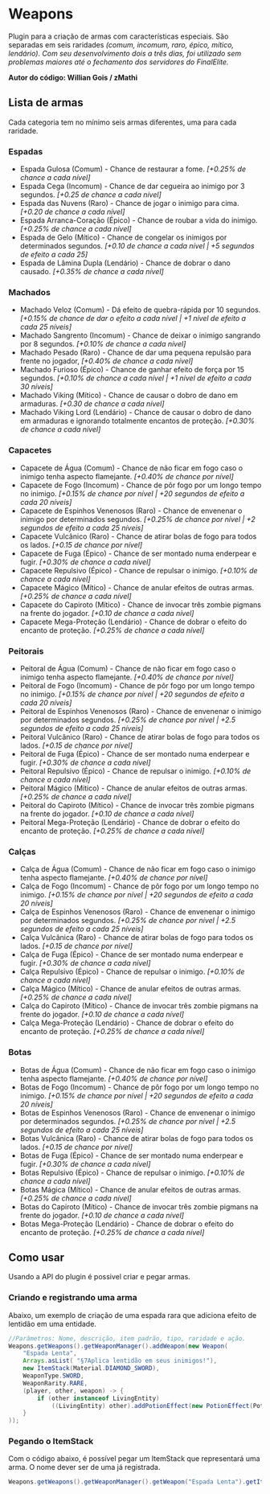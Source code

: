 # Weapons

Plugin para a criação de armas com características especiais. São separadas em seis raridades *(comum, incomum, raro, épico, mítico, lendário)*.
*Com seu desenvolvimento dois a três dias, foi utilizado sem problemas maiores até o fechamento dos servidores do FinalElite.*

**Autor do código: Willian Gois / zMathi**

## Lista de armas
Cada categoria tem no mínimo seis armas diferentes, uma para cada raridade.

### Espadas
- Espada Gulosa (Comum) - Chance de restaurar a fome. *[+0.25% de chance a cada nível]*
- Espada Cega (Incomum) - Chance de dar cegueira ao inimigo por 3 segundos. *[+0.25 de chance a cada nível]*
- Espada das Nuvens (Raro) - Chance de jogar o inimigo para cima. *[+0.20 de chance a cada nível]*
- Espada Arranca-Coração (Épico) - Chance de roubar a vida do inimigo. *[+0.25% de chance a cada nível]*
- Espada de Gelo (Mítico) - Chance de congelar os inimigos por determinados segundos. *[+0.10 de chance a cada nível | +5 segundos de efeito a cada 25]*
- Espada de Lâmina Dupla (Lendário) - Chance de dobrar o dano causado. *[+0.35% de chance a cada nível]*

### Machados
- Machado Veloz (Comum) - Dá efeito de quebra-rápida por 10 segundos. *[+0.15% de chance de dar o efeito a cada nível | +1 nível de efeito a cada 25 níveis]*
- Machado Sangrento (Incomum) - Chance de deixar o inimigo sangrando por 8 segundos. *[+0.10% de chance a cada nível]*
- Machado Pesado (Raro) - Chance de dar uma pequena repulsão para frente no jogador, *[+0.40% de chance a cada nível]*
- Machado Furioso (Épico) - Chance de ganhar efeito de força por 15 segundos. *[+0.10% de chance a cada nível | +1 nível de efeito a cada 30 níveis]*
- Machado Viking (Mítico) - Chance de causar o dobro de dano em armaduras. *[+0.30 de chance a cada nível]*
- Machado Viking Lord (Lendário) - Chance de causar o dobro de dano em armaduras e ignorando totalmente encantos de proteção. *[+0.30% de chance a cada nível]*

### Capacetes
- Capacete de Água (Comum) - Chance de não ficar em fogo caso o inimigo tenha aspecto flamejante. *[+0.40% de chance por nível]*
- Capacete de Fogo (Incomum) - Chance de pôr fogo por um longo tempo no inimigo. *[+0.15% de chance por nível | +20 segundos de efeito a cada 20 níveis]*
- Capacete de Espinhos Venenosos (Raro) - Chance de envenenar o inimigo por determinados segundos. *[+0.25% de chance por nível | +2 segundos de efeito a cada 25 níveis]*
- Capacete Vulcânico (Raro) - Chance de atirar bolas de fogo para todos os lados. *[+0.15 de chance por nível]*
- Capacete de Fuga (Épico) - Chance de ser montado numa enderpear e fugir. *[+0.30% de chance a cada nível]*
- Capacete Repulsivo (Épico) - Chance de repulsar o inimigo. *[+0.10% de chance a cada nível]*
- Capacete Mágico (Mítico) - Chance de anular efeitos de outras armas. *[+0.25% de chance a cada nível]*
- Capacete do Capiroto (Mítico) - Chance de invocar três zombie pigmans na frente do jogador. *[+0.10 de chance a cada nível]*
- Capacete Mega-Proteção (Lendário) - Chance de dobrar o efeito do encanto de proteção. *[+0.25% de chance a cada nível]*

### Peitorais
- Peitoral de Água (Comum) - Chance de não ficar em fogo caso o inimigo tenha aspecto flamejante. *[+0.40% de chance por nível]*
- Peitoral de Fogo (Incomum) - Chance de pôr fogo por um longo tempo no inimigo. *[+0.15% de chance por nível | +20 segundos de efeito a cada 20 níveis]*
- Peitoral de Espinhos Venenosos (Raro) - Chance de envenenar o inimigo por determinados segundos. *[+0.25% de chance por nível | +2.5 segundos de efeito a cada 25 níveis]*
- Peitoral Vulcânico (Raro) - Chance de atirar bolas de fogo para todos os lados. *[+0.15 de chance por nível]*
- Peitoral de Fuga (Épico) - Chance de ser montado numa enderpear e fugir. *[+0.30% de chance a cada nível]*
- Peitoral Repulsivo (Épico) - Chance de repulsar o inimigo. *[+0.10% de chance a cada nível]*
- Peitoral Mágico (Mítico) - Chance de anular efeitos de outras armas. *[+0.25% de chance a cada nível]*
- Peitoral do Capiroto (Mítico) - Chance de invocar três zombie pigmans na frente do jogador. *[+0.10 de chance a cada nível]*
- Peitoral Mega-Proteção (Lendário) - Chance de dobrar o efeito do encanto de proteção. *[+0.25% de chance a cada nível]*

### Calças
- Calça de Água (Comum) - Chance de não ficar em fogo caso o inimigo tenha aspecto flamejante. *[+0.40% de chance por nível]*
- Calça de Fogo (Incomum) - Chance de pôr fogo por um longo tempo no inimigo. *[+0.15% de chance por nível | +20 segundos de efeito a cada 20 níveis]*
- Calça de Espinhos Venenosos (Raro) - Chance de envenenar o inimigo por determinados segundos. *[+0.25% de chance por nível | +2.5 segundos de efeito a cada 25 níveis]*
- Calça Vulcânica (Raro) - Chance de atirar bolas de fogo para todos os lados. *[+0.15 de chance por nível]*
- Calça de Fuga (Épico) - Chance de ser montado numa enderpear e fugir. *[+0.30% de chance a cada nível]*
- Calça Repulsivo (Épico) - Chance de repulsar o inimigo. *[+0.10% de chance a cada nível]*
- Calça Mágico (Mítico) - Chance de anular efeitos de outras armas. *[+0.25% de chance a cada nível]*
- Calça do Capiroto (Mítico) - Chance de invocar três zombie pigmans na frente do jogador. *[+0.10 de chance a cada nível]*
- Calça Mega-Proteção (Lendário) - Chance de dobrar o efeito do encanto de proteção. *[+0.25% de chance a cada nível]*

### Botas
- Botas de Água (Comum) - Chance de não ficar em fogo caso o inimigo tenha aspecto flamejante. *[+0.40% de chance por nível]*
- Botas de Fogo (Incomum) - Chance de pôr fogo por um longo tempo no inimigo. *[+0.15% de chance por nível | +20 segundos de efeito a cada 20 níveis]*
- Botas de Espinhos Venenosos (Raro) - Chance de envenenar o inimigo por determinados segundos. *[+0.25% de chance por nível | +2.5 segundos de efeito a cada 25 níveis]*
- Botas Vulcânica (Raro) - Chance de atirar bolas de fogo para todos os lados. *[+0.15 de chance por nível]*
- Botas de Fuga (Épico) - Chance de ser montado numa enderpear e fugir. *[+0.30% de chance a cada nível]*
- Botas Repulsivo (Épico) - Chance de repulsar o inimigo. *[+0.10% de chance a cada nível]*
- Botas Mágica (Mítico) - Chance de anular efeitos de outras armas. *[+0.25% de chance a cada nível]*
- Botas do Capiroto (Mítico) - Chance de invocar três zombie pigmans na frente do jogador. *[+0.10 de chance a cada nível]*
- Botas Mega-Proteção (Lendário) - Chance de dobrar o efeito do encanto de proteção. *[+0.25% de chance a cada nível]*

## Como usar
Usando a API do plugin é possivel criar e pegar armas.

### Criando e registrando uma arma

Abaixo, um exemplo de criação de uma espada rara que adiciona efeito de lentidão em uma entidade.
```java
//Parâmetros: Nome, descrição, item padrão, tipo, raridade e ação.
Weapons.getWeapons().getWeaponManager().addWeapon(new Weapon(
    "Espada Lenta",
    Arrays.asList( "§7Aplica lentidão em seus inimigos!"),
    new ItemStack(Material.DIAMOND_SWORD),
    WeaponType.SWORD,
    WeaponRarity.RARE,
    (player, other, weapon) -> {
        if (other instanceof LivingEntity)
            ((LivingEntity) other).addPotionEffect(new PotionEffect(PotionEffectType.SLOW, 5, 1));
    }
));
```

### Pegando o ItemStack

Com o código abaixo, é possível pegar um ItemStack que representará uma arma. O nome dever ser de uma já registrada.
```java
Weapons.getWeapons().getWeaponManager().getWeapon("Espada Lenta").getItem()
```
